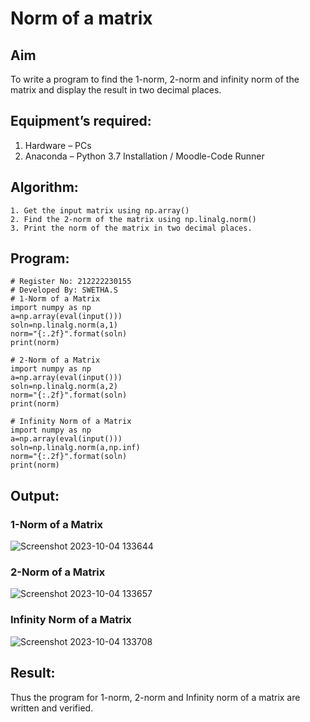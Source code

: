 # Norm of a matrix
## Aim
To write a program to find the 1-norm, 2-norm and infinity norm of the matrix and display the result in two decimal places.
## Equipment’s required:
1.	Hardware – PCs
2.	Anaconda – Python 3.7 Installation / Moodle-Code Runner
## Algorithm:
	1. Get the input matrix using np.array()   
    2. Find the 2-norm of the matrix using np.linalg.norm()
	3. Print the norm of the matrix in two decimal places.
## Program:
```
# Register No: 212222230155
# Developed By: SWETHA.S
# 1-Norm of a Matrix
import numpy as np
a=np.array(eval(input()))
soln=np.linalg.norm(a,1)
norm="{:.2f}".format(soln)
print(norm)

# 2-Norm of a Matrix
import numpy as np
a=np.array(eval(input()))
soln=np.linalg.norm(a,2)
norm="{:.2f}".format(soln)
print(norm)

# Infinity Norm of a Matrix
import numpy as np
a=np.array(eval(input()))
soln=np.linalg.norm(a,np.inf)
norm="{:.2f}".format(soln)
print(norm)
```
## Output:
### 1-Norm of a Matrix
![Screenshot 2023-10-04 133644](https://github.com/swethaselvarajm/Norm-of-a-matrix/assets/119525603/0b410edc-3319-4e78-bb0b-95807705436b)


### 2-Norm of a Matrix
![Screenshot 2023-10-04 133657](https://github.com/swethaselvarajm/Norm-of-a-matrix/assets/119525603/da29072b-9b38-4438-88f7-ab35a64a48ad)

### Infinity Norm of a Matrix
![Screenshot 2023-10-04 133708](https://github.com/swethaselvarajm/Norm-of-a-matrix/assets/119525603/1c6e392c-50ca-471c-8f46-08c695bfa73e)

## Result:
Thus the program for 1-norm, 2-norm and Infinity norm of a matrix are written and verified.
